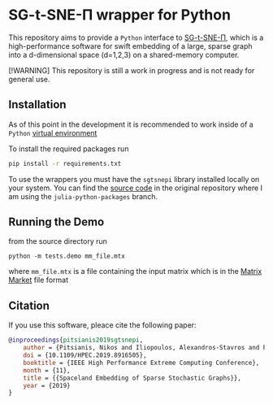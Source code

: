 # SG-t-SNE-Π wrapper for Python

This repository aims to provide a `Python` interface to 
[SG-t-SNE-Π](http://t-sne-pi.cs.duke.edu), which is a high-performance 
software for swift embedding of a large, sparse graph into
a d-dimensional space (d=1,2,3) on a shared-memory computer.

[!WARNING]
This repository is still a work in progress and is not ready for general use.

## Installation

As of this point in the development it is recommended to work inside of a
`Python` [virtual environment](https://docs.python.org/3/library/venv.html)

To install the required packages run
```sh
pip install -r requirements.txt
```

To use the wrappers you must have the `sgtsnepi` library installed locally on your system. 
You can find the [source code](https://github.com/fcdimitr/sgtsnepi/tree/julia-python-packages)
in the original repository where I am using the `julia-python-packages` branch.

## Running the Demo
from the source directory run
```
python -m tests.demo mm_file.mtx
```
where `mm_file.mtx` is a file containing the input matrix which is in the
[Matrix Market](https://math.nist.gov/MatrixMarket/index.html) file format

## Citation

If you use this software, pleace cite the following paper:

```bibtex
@inproceedings{pitsianis2019sgtsnepi,
    author = {Pitsianis, Nikos and Iliopoulos, Alexandros-Stavros and Floros, Dimitris and Sun,        Xiaobai},
    doi = {10.1109/HPEC.2019.8916505},
    booktitle = {IEEE High Performance Extreme Computing Conference},
    month = {11},
    title = {{Spaceland Embedding of Sparse Stochastic Graphs}},
    year = {2019}
}
```

